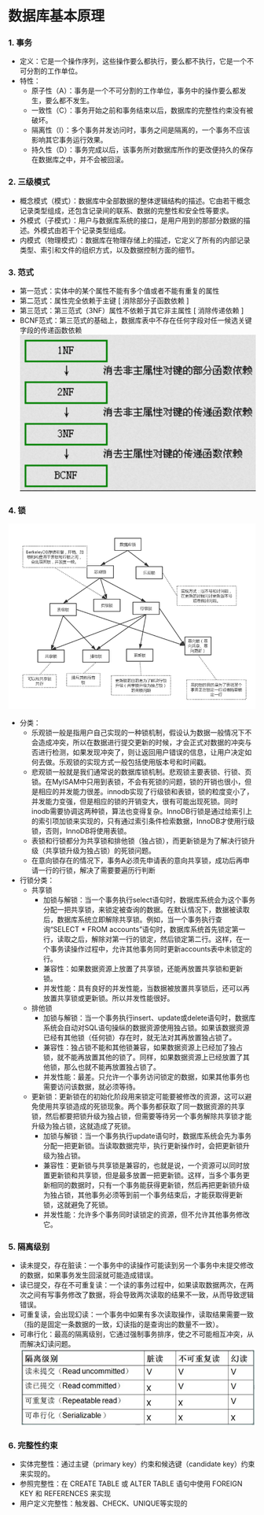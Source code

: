 # 数据库基本原理
### 1. 事务
- 定义：它是一个操作序列，这些操作要么都执行，要么都不执行，它是一个不可分割的工作单位。
- 特性：
    - 原子性（A）：事务是一个不可分割的工作单位，事务中的操作要么都发生，要么都不发生。
    - 一致性（C）：事务开始之前和事务结束以后，数据库的完整性约束没有被破坏。
    - 隔离性（I）：多个事务并发访问时，事务之间是隔离的，一个事务不应该影响其它事务运行效果。
    - 持久性（D）：事务完成以后，该事务所对数据库所作的更改便持久的保存在数据库之中，并不会被回滚。
### 2. 三级模式
- 概念模式（模式）：数据库中全部数据的整体逻辑结构的描述。它由若干概念记录类型组成，还包含记录间的联系、数据的完整性和安全性等要求。
- 外模式（子模式）：用户与数据库系统的接口，是用户用到的那部分数据的描述。外模式由若干个记录类型组成。
- 内模式（物理模式）：数据库在物理存储上的描述，它定义了所有的内部记录类型、索引和文件的组织方式，以及数据控制方面的细节。
### 3. 范式
- 第一范式：实体中的某个属性不能有多个值或者不能有重复的属性
- 第二范式：属性完全依赖于主键 [ 消除部分子函数依赖 ]
- 第三范式：第三范式（3NF）属性不依赖于其它非主属性 [ 消除传递依赖 ]
- BCNF范式：第三范式的基础上，数据库表中不存在任何字段对任一候选关键字段的传递函数依赖  
![范式](_v_images/20200826223018721_14657.png)
### 4. 锁
![锁树形图](_v_images/20200826223118356_22885.png)  
- 分类：
    - 乐观锁一般是指用户自己实现的一种锁机制，假设认为数据一般情况下不会造成冲突，所以在数据进行提交更新的时候，才会正式对数据的冲突与否进行检测，如果发现冲突了，则让返回用户错误的信息，让用户决定如何去做。乐观锁的实现方式一般包括使用版本号和时间戳。
    - 悲观锁一般就是我们通常说的数据库锁机制。悲观锁主要表锁、行锁、页锁。在MyISAM中只用到表锁，不会有死锁的问题，锁的开销也很小，但是相应的并发能力很差。innodb实现了行级锁和表锁，锁的粒度变小了，并发能力变强，但是相应的锁的开销变大，很有可能出现死锁。同时inodb需要协调这两种锁，算法也变得复杂。InnoDB行锁是通过给索引上的索引项加锁来实现的，只有通过索引条件检索数据，InnoDB才使用行级锁，否则，InnoDB将使用表锁。
    - 表锁和行锁都分为共享锁和排他锁（独占锁），而更新锁是为了解决行锁升级（共享锁升级为独占锁）的死锁问题。
    - 在意向锁存在的情况下，事务A必须先申请表的意向共享锁，成功后再申请一行的行锁，解决了需要要遍历行判断
- 行锁分类：
    - 共享锁
        - 加锁与解锁：当一个事务执行select语句时，数据库系统会为这个事务分配一把共享锁，来锁定被查询的数据。在默认情况下，数据被读取后，数据库系统立即解除共享锁。例如，当一个事务执行查询“SELECT * FROM accounts”语句时，数据库系统首先锁定第一行，读取之后，解除对第一行的锁定，然后锁定第二行。这样，在一个事务读操作过程中，允许其他事务同时更新accounts表中未锁定的行。
        - 兼容性：如果数据资源上放置了共享锁，还能再放置共享锁和更新锁。
        - 并发性能：具有良好的并发性能，当数据被放置共享锁后，还可以再放置共享锁或更新锁。所以并发性能很好。
    - 排他锁
        - 加锁与解锁：当一个事务执行insert、update或delete语句时，数据库系统会自动对SQL语句操纵的数据资源使用独占锁。如果该数据资源已经有其他锁（任何锁）存在时，就无法对其再放置独占锁了。
        - 兼容性：独占锁不能和其他锁兼容，如果数据资源上已经加了独占锁，就不能再放置其他的锁了。同样，如果数据资源上已经放置了其他锁，那么也就不能再放置独占锁了。
        - 并发性能：最差。只允许一个事务访问锁定的数据，如果其他事务也需要访问该数据，就必须等待。
    - 更新锁：更新锁在的初始化阶段用来锁定可能要被修改的资源，这可以避免使用共享锁造成的死锁现象。两个事务都获取了同一数据资源的共享锁，然后都要把锁升级为独占锁，但需要等待另一个事务解除共享锁才能升级为独占锁，这就造成了死锁。
        - 加锁与解锁：当一个事务执行update语句时，数据库系统会先为事务分配一把更新锁。当读取数据完毕，执行更新操作时，会把更新锁升级为独占锁。
        - 兼容性：更新锁与共享锁是兼容的，也就是说，一个资源可以同时放置更新锁和共享锁，但是最多放置一把更新锁。这样，当多个事务更新相同的数据时，只有一个事务能获得更新锁，然后再把更新锁升级为独占锁，其他事务必须等到前一个事务结束后，才能获取得更新锁，这就避免了死锁。
        - 并发性能：允许多个事务同时读锁定的资源，但不允许其他事务修改它。
### 5. 隔离级别
- 读未提交，存在脏读：一个事务中的读操作可能读到另一个事务中未提交修改的数据，如果事务发生回滚就可能造成错误。
- 读已提交，存在不可重复读：一个读的事务过程中，如果读取数据两次，在两次之间有写事务修改了数据，将会导致两次读取的结果不一致，从而导致逻辑错误。
- 可重复读，会出现幻读：一个事务中如果有多次读取操作，读取结果需要一致（指的是固定一条数据的一致，幻读指的是查询出的数量不一致）。
- 可串行化：最高的隔离级别，它通过强制事务排序，使之不可能相互冲突，从而解决幻读问题。  
![隔离级别](_v_images/20200826225007788_22534.png)
### 6. 完整性约束
- 实体完整性：通过主键（primary key）约束和候选键（candidate key）约束来实现的。
- 参照完整性：在 CREATE TABLE 或 ALTER TABLE 语句中使用 FOREIGN KEY 和 REFERENCES 来实现
- 用户定义完整性：触发器、CHECK、UNIQUE等实现的